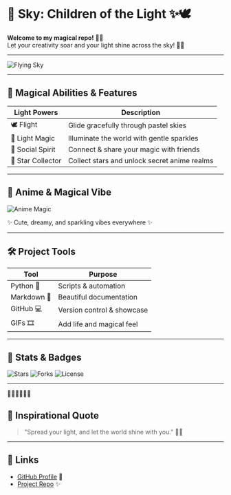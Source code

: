 # 🌌 Sky: Children of the Light ✨🕊️
**Welcome to my magical repo!** 🌸💫  
Let your creativity soar and your light shine across the sky! 🌙🌈

---

![Flying Sky](https://media.giphy.com/media/l3vR0X9cbzVq2A92w/giphy.gif)

---

## 🌟 Magical Abilities & Features
| Light Powers      | Description                                  |
| ----------------- | -------------------------------------------- |
| 🕊️ Flight         | Glide gracefully through pastel skies       |
| 💫 Light Magic    | Illuminate the world with gentle sparkles  |
| 🌈 Social Spirit  | Connect & share your magic with friends    |
| 🌙 Star Collector | Collect stars and unlock secret anime realms|

---

## 🎨 Anime & Magical Vibe
![Anime Magic](https://media.giphy.com/media/3o7aCTfyhYawdOXcFW/giphy.gif)  

✨ Cute, dreamy, and sparkling vibes everywhere ✨

---

## 🛠️ Project Tools
| Tool        | Purpose                          |
| ----------- | -------------------------------- |
| Python 🐍   | Scripts & automation             |
| Markdown 📝 | Beautiful documentation          |
| GitHub 💻   | Version control & showcase       |
| GIFs 🎞️    | Add life and magical feel        |

---

## 🎨 Stats & Badges
![Stars](https://img.shields.io/badge/Stars-🌟-ffb6c1)
![Forks](https://img.shields.io/badge/Forks-🍃-87cefa)
![License](https://img.shields.io/badge/License-MIT-87ceeb)

---

🌿🌸✨🌙🌸🌿  

## 💌 Inspirational Quote
> "Spread your light, and let the world shine with you." 🌌✨

---

## 🔗 Links
- [GitHub Profile](https://github.com/noz-ara) 💖
- [Project Repo](https://github.com/noz-ara/your-repo) ✨
